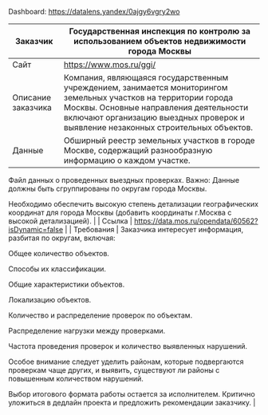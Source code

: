 Dashboard: https://datalens.yandex/0ajgy6vgry2wo


| Заказчик  | Государственная инспекция по контролю за использованием объектов недвижимости города Москвы |
|----------|----------|
| Сайт  | https://www.mos.ru/ggi/ |
| Описание заказчика   | Компания, являющаяся государственным учреждением, занимается мониторингом земельных участков на территории города Москвы. Основные направления деятельности включают организацию выездных проверок и выявление незаконных строительных объектов.    |
| Данные   | Обширный реестр земельных участков в городе Москве, содержащий разнообразную информацию о каждом участке.

Файл данных о проведенных выездных проверках.
Важно: Данные должны быть сгруппированы по округам города Москвы.

Необходимо обеспечить высокую степень детализации географических координат для города Москвы (добавить координаты г.Москва с высокой детализацией).      |
| Ссылка   | https://data.mos.ru/opendata/60562?isDynamic=false      |
| Требования   | Заказчика интересует информация, разбитая по округам, включая:

Общее количество объектов.

Способы их классификации.

Общие характеристики объектов.

Локализацию объектов.

Количество и распределение проверок по объектам.

Распределение нагрузки между проверками.

Частота проведения проверок и количество выявленных нарушений.

Особое внимание следует уделить районам, которые подвергаются проверкам чаще других, и выявить, существуют ли районы с повышенным количеством нарушений.

Выбор итогового формата работы остается за исполнителем. Критично уложиться в дедлайн проекта и предложить рекомендации заказчику.     |
